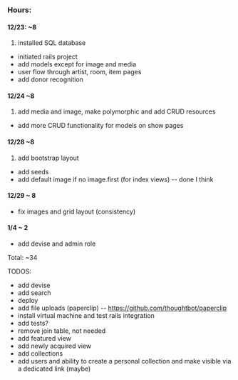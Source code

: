 ### Hours:
#### 12/23: ~8
1. installed SQL database
- initiated rails project
- add models except for image and media
- user flow through artist, room, item pages
- add donor recognition

#### 12/24 ~8
1. add media and image, make polymorphic and add CRUD resources
- add more CRUD functionality for models on show pages

#### 12/28 ~8
1. add bootstrap layout
- add seeds
- add default image if no image.first (for index views) -- done I think

#### 12/29 ~ 8
- fix images and grid layout (consistency)

#### 1/4 ~ 2
- add devise and admin role

Total: ~34

TODOS:
* add devise
* add search
* deploy
* add file uploads (paperclip) -- https://github.com/thoughtbot/paperclip
* install virtual machine and test rails integration
* add tests?
* remove join table, not needed
* add featured view
* add newly acquired view
* add collections
* add users and ability to create a personal collection and make visible via a dedicated link (maybe)
